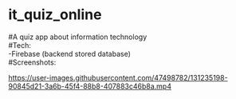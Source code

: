 



# it_quiz_online
#A quiz app about information technology</br>
#Tech:</br>
  -Firebase (backend stored database)</br>
#Screenshots:

https://user-images.githubusercontent.com/47498782/131235198-90845d21-3a6b-45f4-88b8-407883c46b8a.mp4
